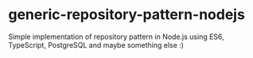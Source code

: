 # generic-repository-pattern-nodejs
Simple implementation of repository pattern in Node.js using ES6, TypeScript, PostgreSQL and maybe something else :)
